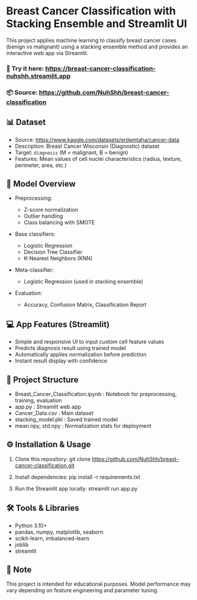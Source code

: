Breast Cancer Classification with Stacking Ensemble and Streamlit UI
====================================================================

This project applies machine learning to classify breast cancer cases (benign vs malignant)
using a stacking ensemble method and provides an interactive web app via Streamlit.

### 🔗 Try it here: https://breast-cancer-classification-nuhshh.streamlit.app
### 📦 Source: https://github.com/NuhShh/breast-cancer-classification


📊 Dataset
----------
- Source: https://www.kaggle.com/datasets/erdemtaha/cancer-data
- Description: Breast Cancer Wisconsin (Diagnostic) dataset
- Target: `diagnosis` (M = malignant, B = benign)
- Features: Mean values of cell nuclei characteristics (radius, texture, perimeter, area, etc.)

🧠 Model Overview
-----------------
- Preprocessing:
  - Z-score normalization
  - Outlier handling
  - Class balancing with SMOTE

- Base classifiers:
  - Logistic Regression
  - Decision Tree Classifier
  - K-Nearest Neighbors (KNN)

- Meta-classifier:
  - Logistic Regression (used in stacking ensemble)

- Evaluation:
  - Accuracy, Confusion Matrix, Classification Report

💻 App Features (Streamlit)
---------------------------
- Simple and responsive UI to input custom cell feature values
- Predicts diagnosis result using trained model
- Automatically applies normalization before prediction
- Instant result display with confidence

📁 Project Structure
--------------------
- Breast_Cancer_Classification.ipynb   : Notebook for preprocessing, training, evaluation
- app.py                               : Streamlit web app
- Cancer_Data.csv                      : Main dataset
- stacking_model.pkl                   : Saved trained model
- mean.npy, std.npy                    : Normalization stats for deployment

⚙️ Installation & Usage
------------------------
1. Clone this repository:
   git clone https://github.com/NuhShh/breast-cancer-classification.git

2. Install dependencies:
   pip install -r requirements.txt

3. Run the Streamlit app locally:
   streamlit run app.py

🛠️ Tools & Libraries
---------------------
- Python 3.10+
- pandas, numpy, matplotlib, seaborn
- scikit-learn, imbalanced-learn
- joblib
- streamlit

📌 Note
-------
This project is intended for educational purposes. Model performance may vary
depending on feature engineering and parameter tuning.
